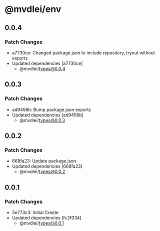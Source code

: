 # @mvdlei/env

## 0.0.4

### Patch Changes

- a7730ce: Changed package.json to include repository, tryout without exports
- Updated dependencies [a7730ce]
  - @mvdlei/types@0.0.4

## 0.0.3

### Patch Changes

- ad9458b: Bump package.json exports
- Updated dependencies [ad9458b]
  - @mvdlei/types@0.0.3

## 0.0.2

### Patch Changes

- 668fa23: Update package.json
- Updated dependencies [668fa23]
  - @mvdlei/types@0.0.2

## 0.0.1

### Patch Changes

- 5e773c3: Initial Create
- Updated dependencies [fc2f034]
  - @mvdlei/types@0.0.1
